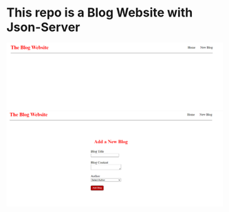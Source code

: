 <h1>This repo is a Blog Website with Json-Server
</h1>
   <img src="photo/Screenshot 2022-12-20 004031.png" alt="" />
    <img src="photo/Screenshot 2022-12-20 004058.png" alt="" />
